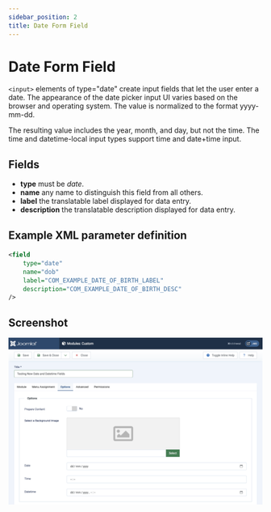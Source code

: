 ```yaml
---
sidebar_position: 2
title: Date Form Field
---
```


Date Form Field
===============

`<input>` elements of type="date" create input fields that let the user enter a date. The appearance of the date picker input UI varies based on the browser and operating system. The value is normalized to the format yyyy-mm-dd.

The resulting value includes the year, month, and day, but not the time. The time and datetime-local input types support time and date+time input.

## Fields

- **type** must be *date*.
- **name** any name to distinguish this field from all others.
- **label** the translatable label displayed for data entry.
- **description** the translatable description displayed for data entry.

## Example XML parameter definition

```xml
<field 
    type="date"
    name="dob"
    label="COM_EXAMPLE_DATE_OF_BIRTH_LABEL"
    description="COM_EXAMPLE_DATE_OF_BIRTH_DESC"
/>
```

## Screenshot

![Example form containing a date field](./_assets/date-time-fields.png)
